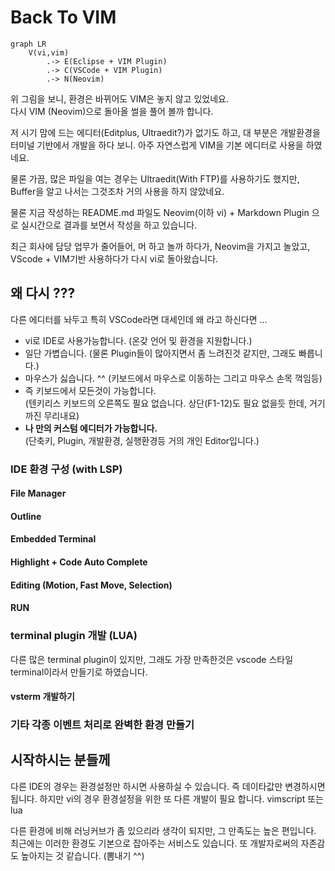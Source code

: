 # Back To VIM

```mermaid
graph LR
    V(vi,vim)
        .-> E(Eclipse + VIM Plugin)
        .-> C(VSCode + VIM Plugin)
        .-> N(Neovim)
```

위 그림을 보니, 환경은 바뀌어도 VIM은 놓지 않고 있었네요. \
다시 VIM (Neovim)으로 돌아올 썰을 풀어 볼까 합니다.

저 시기 맘에 드는 에디터(Editplus, Ultraedit?)가 없기도 하고,
대 부분은 개발환경을 터미널 기반에서 개발을 하다 보니. 아주 자연스럽게 VIM을 기본 에디터로 사용을 하였네요.

물론 가끔, 많은 파일을 여는 경우는 Ultraedit(With FTP)를 사용하기도 했지만,
Buffer을 알고 나서는 그것조차 거의 사용을 하지 않았네요.

물론 지금 작성하는 README.md 파일도 Neovim(이하 vi) + Markdown Plugin 으로 실시간으로 결과를 보면서 작성을 하고 있습니다.

최근 회사에 담당 업무가 줄어들어, 머 하고 놀까 하다가, Neovim을 가지고 놀았고, VScode + VIM기반 사용하다가 다시 vi로 돌아왔습니다.

## 왜 다시 ???

다른 에디터를 놔두고 특히 VSCode라면 대세인데 왜 라고 하신다면 ...

* vi로 IDE로 사용가능합니다. (온갖 언어 및 환경을 지원합니다.)
* 일단 가볍습니다. (물론 Plugin들이 많아지면서 좀 느려진것 같지만, 그래도 빠릅니다.)
* 마우스가 싫습니다. ^^ (키보드에서 마우스로 이동하는 그리고 마우스 손목 꺽임등)
* 즉 키보드에서 모든것이 가능합니다. \
  (텐키리스 키보드의 오른쪽도 필요 없습니다. 상단(F1-12)도 필요 없을듯 한데, 거기까진 무리내요)
* **나 만의 커스텀 에디터가 가능합니다.** \
  (단축키, Plugin, 개발환경, 실행환경등 거의 개인 Editor입니다.)

### IDE 환경 구성 (with LSP)

#### File Manager

#### Outline

#### Embedded Terminal

#### Highlight + Code Auto Complete

#### Editing (Motion, Fast Move, Selection)

#### RUN

### terminal plugin 개발 (LUA)

다른 많은 terminal plugin이 있지만, 그래도 가장 만족한것은 vscode 스타일 terminal이라서 만들기로 하였습니다.

#### vsterm 개발하기

### 기타 각종 이벤트 처리로 완벽한 환경 만들기

## 시작하시는 분들께

다른 IDE의 경우는 환경설정만 하시면 사용하실 수 있습니다. 즉 데이타값만 변경하시면 됩니다.
하지만 vi의 경우 환경설정을 위한 또 다른 개발이 필요 합니다. vimscript 또는 lua

다른 환경에 비해 러닝커브가 좀 있으리라 생각이 되지만,
그 만족도는 높은 편입니다. 최근에는 이러한 환경도 기본으로 잡아주는 서비스도 있습니다.
또 개발자로써의 자존감도 높아지는 것 같습니다. (뽐내기 ^^)
